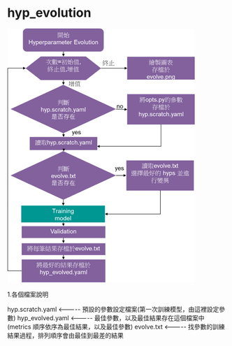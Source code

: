 # hyp_evolution
![image](https://github.com/ITRI-ICLX-DNN/hyp_evolution/blob/main/flowchart.png)

1.各個檔案說明

   hyp.scratch.yaml <-----  預設的參數設定檔案(第一次訓練模型，由這裡設定參數)
   hyp_evolved.yaml <-----  最佳參數，以及最佳結果存在這個檔案中 (metrics 順序依序為最佳結果，以及最佳參數)
   evolve.txt       <-----  找參數的訓練結果過程，排列順序會由最佳到最差的結果
